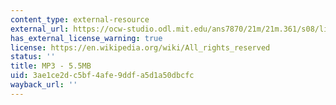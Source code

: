 ```yaml
---
content_type: external-resource
external_url: https://ocw-studio.odl.mit.edu/ans7870/21m/21m.361/s08/listening/Lee_Longing.mp3
has_external_license_warning: true
license: https://en.wikipedia.org/wiki/All_rights_reserved
status: ''
title: MP3 - 5.5MB
uid: 3ae1ce2d-c5bf-4afe-9ddf-a5d1a50dbcfc
wayback_url: ''
---
```

